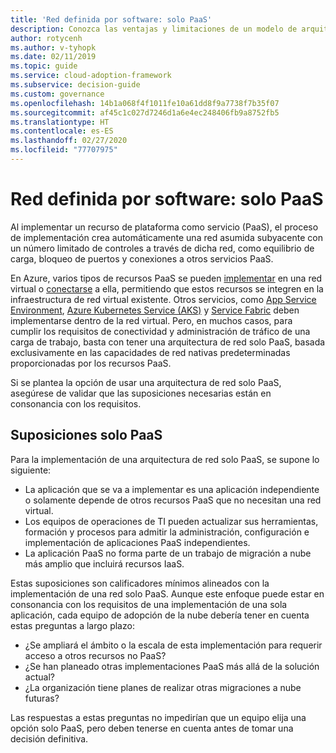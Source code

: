 ```yaml
---
title: 'Red definida por software: solo PaaS'
description: Conozca las ventajas y limitaciones de un modelo de arquitectura basado solo en PaaS en la red definida por software en la nube.
author: rotycenh
ms.author: v-tyhopk
ms.date: 02/11/2019
ms.topic: guide
ms.service: cloud-adoption-framework
ms.subservice: decision-guide
ms.custom: governance
ms.openlocfilehash: 14b1a068f4f1011fe10a61dd8f9a7738f7b35f07
ms.sourcegitcommit: af45c1c027d7246d1a6e4ec248406fb9a8752fb5
ms.translationtype: HT
ms.contentlocale: es-ES
ms.lasthandoff: 02/27/2020
ms.locfileid: "77707975"
---
```

# <a name="software-defined-networking-paas-only"></a>Red definida por software: solo PaaS

Al implementar un recurso de plataforma como servicio (PaaS), el proceso de implementación crea automáticamente una red asumida subyacente con un número limitado de controles a través de dicha red, como equilibrio de carga, bloqueo de puertos y conexiones a otros servicios PaaS.

En Azure, varios tipos de recursos PaaS se pueden [implementar](https://docs.microsoft.com/azure/virtual-network/virtual-network-for-azure-services) en una red virtual o [conectarse](https://docs.microsoft.com/azure/virtual-network/virtual-network-service-endpoints-overview) a ella, permitiendo que estos recursos se integren en la infraestructura de red virtual existente. Otros servicios, como [App Service Environment](https://docs.microsoft.com/azure/app-service/environment/intro), [Azure Kubernetes Service (AKS)](https://docs.microsoft.com/azure/aks/intro-kubernetes) y [Service Fabric](https://docs.microsoft.com/azure/service-fabric/service-fabric-overview) deben implementarse dentro de la red virtual. Pero, en muchos casos, para cumplir los requisitos de conectividad y administración de tráfico de una carga de trabajo, basta con tener una arquitectura de red solo PaaS, basada exclusivamente en las capacidades de red nativas predeterminadas proporcionadas por los recursos PaaS.

Si se plantea la opción de usar una arquitectura de red solo PaaS, asegúrese de validar que las suposiciones necesarias están en consonancia con los requisitos.

## <a name="paas-only-assumptions"></a>Suposiciones solo PaaS

Para la implementación de una arquitectura de red solo PaaS, se supone lo siguiente:

- La aplicación que se va a implementar es una aplicación independiente o solamente depende de otros recursos PaaS que no necesitan una red virtual.
- Los equipos de operaciones de TI pueden actualizar sus herramientas, formación y procesos para admitir la administración, configuración e implementación de aplicaciones PaaS independientes.
- La aplicación PaaS no forma parte de un trabajo de migración a nube más amplio que incluirá recursos IaaS.

Estas suposiciones son calificadores mínimos alineados con la implementación de una red solo PaaS. Aunque este enfoque puede estar en consonancia con los requisitos de una implementación de una sola aplicación, cada equipo de adopción de la nube debería tener en cuenta estas preguntas a largo plazo:

- ¿Se ampliará el ámbito o la escala de esta implementación para requerir acceso a otros recursos no PaaS?
- ¿Se han planeado otras implementaciones PaaS más allá de la solución actual?
- ¿La organización tiene planes de realizar otras migraciones a nube futuras?

Las respuestas a estas preguntas no impedirían que un equipo elija una opción solo PaaS, pero deben tenerse en cuenta antes de tomar una decisión definitiva.
